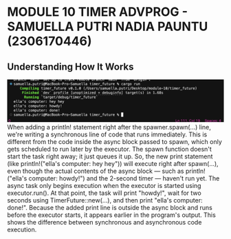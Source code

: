 # MODULE 10 TIMER ADVPROG - SAMUELLA PUTRI NADIA PAUNTU (2306170446)

## Understanding How It Works
![](img/outputone.png)
When adding a println! statement right after the spawner.spawn(...) line, we're writing a synchronous line of code that runs immediately. This is different from the code inside the async block passed to spawn, which only gets scheduled to run later by the executor. The spawn function doesn't start the task right away; it just queues it up. So, the new print statement (like println!("ella's computer: hey hey")) will execute right after spawn(...), even though the actual contents of the async block — such as println!("ella's computer: howdy!") and the 2-second timer — haven't run yet.
The async task only begins execution when the executor is started using executor.run(). At that point, the task will print "howdy!", wait for two seconds using TimerFuture::new(...), and then print "ella's computer: done!". Because the added print line is outside the async block and runs before the executor starts, it appears earlier in the program's output. This shows the difference between synchronous and asynchronous code execution.
